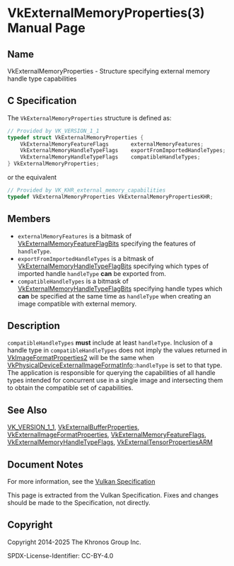 # VkExternalMemoryProperties(3) Manual Page

## Name

VkExternalMemoryProperties - Structure specifying external memory handle type capabilities



## [](#_c_specification)C Specification

The `VkExternalMemoryProperties` structure is defined as:

```c++
// Provided by VK_VERSION_1_1
typedef struct VkExternalMemoryProperties {
    VkExternalMemoryFeatureFlags       externalMemoryFeatures;
    VkExternalMemoryHandleTypeFlags    exportFromImportedHandleTypes;
    VkExternalMemoryHandleTypeFlags    compatibleHandleTypes;
} VkExternalMemoryProperties;
```

or the equivalent

```c++
// Provided by VK_KHR_external_memory_capabilities
typedef VkExternalMemoryProperties VkExternalMemoryPropertiesKHR;
```

## [](#_members)Members

- `externalMemoryFeatures` is a bitmask of [VkExternalMemoryFeatureFlagBits](https://registry.khronos.org/vulkan/specs/latest/man/html/VkExternalMemoryFeatureFlagBits.html) specifying the features of `handleType`.
- `exportFromImportedHandleTypes` is a bitmask of [VkExternalMemoryHandleTypeFlagBits](https://registry.khronos.org/vulkan/specs/latest/man/html/VkExternalMemoryHandleTypeFlagBits.html) specifying which types of imported handle `handleType` **can** be exported from.
- `compatibleHandleTypes` is a bitmask of [VkExternalMemoryHandleTypeFlagBits](https://registry.khronos.org/vulkan/specs/latest/man/html/VkExternalMemoryHandleTypeFlagBits.html) specifying handle types which **can** be specified at the same time as `handleType` when creating an image compatible with external memory.

## [](#_description)Description

`compatibleHandleTypes` **must** include at least `handleType`. Inclusion of a handle type in `compatibleHandleTypes` does not imply the values returned in [VkImageFormatProperties2](https://registry.khronos.org/vulkan/specs/latest/man/html/VkImageFormatProperties2.html) will be the same when [VkPhysicalDeviceExternalImageFormatInfo](https://registry.khronos.org/vulkan/specs/latest/man/html/VkPhysicalDeviceExternalImageFormatInfo.html)::`handleType` is set to that type. The application is responsible for querying the capabilities of all handle types intended for concurrent use in a single image and intersecting them to obtain the compatible set of capabilities.

## [](#_see_also)See Also

[VK\_VERSION\_1\_1](https://registry.khronos.org/vulkan/specs/latest/man/html/VK_VERSION_1_1.html), [VkExternalBufferProperties](https://registry.khronos.org/vulkan/specs/latest/man/html/VkExternalBufferProperties.html), [VkExternalImageFormatProperties](https://registry.khronos.org/vulkan/specs/latest/man/html/VkExternalImageFormatProperties.html), [VkExternalMemoryFeatureFlags](https://registry.khronos.org/vulkan/specs/latest/man/html/VkExternalMemoryFeatureFlags.html), [VkExternalMemoryHandleTypeFlags](https://registry.khronos.org/vulkan/specs/latest/man/html/VkExternalMemoryHandleTypeFlags.html), [VkExternalTensorPropertiesARM](https://registry.khronos.org/vulkan/specs/latest/man/html/VkExternalTensorPropertiesARM.html)

## [](#_document_notes)Document Notes

For more information, see the [Vulkan Specification](https://registry.khronos.org/vulkan/specs/latest/html/vkspec.html#VkExternalMemoryProperties)

This page is extracted from the Vulkan Specification. Fixes and changes should be made to the Specification, not directly.

## [](#_copyright)Copyright

Copyright 2014-2025 The Khronos Group Inc.

SPDX-License-Identifier: CC-BY-4.0